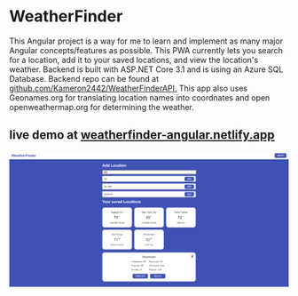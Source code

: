 # WeatherFinder

This Angular project is a way for me to learn and implement as many major Angular concepts/features as possible. This PWA currently lets you search for a location, add it to your saved locations, and view the location's weather. Backend is built with ASP.NET Core 3.1 and is using an Azure SQL Database. Backend repo can be found at [github.com/Kameron2442/WeatherFinderAPI.](https://github.com/Kameron2442/WeatherFinderAPI) This app also uses Geonames.org for translating location names into coordnates and open openweathermap.org for determining the weather. 

## live demo at [weatherfinder-angular.netlify.app](https://weatherfinder-angular.netlify.app/)


![Home page](https://github.com/Kameron2442/weatherFinder-Angular/blob/master/home-page.png)

